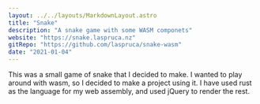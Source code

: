 ```yaml
---
layout: ../../layouts/MarkdownLayout.astro
title: "Snake"
description: "A snake game with some WASM componets"
website: "https://snake.laspruca.nz"
gitRepo: "https://github.com/laspruca/snake-wasm"
date: "2021-01-04"
---
```


This was a small game of snake that I decided to make. I wanted to play around with wasm, so I decided to make a 
project using it. I have used rust as the language for my web assembly, and used jQuery to render the rest. 
